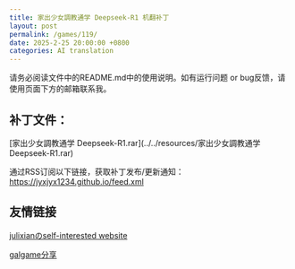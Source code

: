 ```yaml
---
title: 家出少女調教通学 Deepseek-R1 机翻补丁
layout: post
permalink: /games/119/
date: 2025-2-25 20:00:00 +0800
categories: AI translation
---
```



请务必阅读文件中的README.md中的使用说明。如有运行问题 or bug反馈，请使用页面下方的邮箱联系我。



## 补丁文件：

[家出少女調教通学 Deepseek-R1.rar](../../resources/家出少女調教通学 Deepseek-R1.rar)

 

通过RSS订阅以下链接，获取补丁发布/更新通知：https://jyxjyx1234.github.io/feed.xml

## 友情链接

[julixianのself-interested website](https://julixian-siw.worldsystem.top/) 

[galgame分享](https://t.me/galgpt)